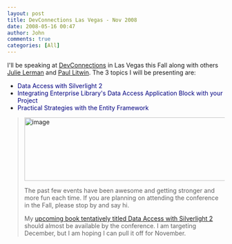 ```yaml
---
layout: post
title: DevConnections Las Vegas - Nov 2008
date: 2008-05-16 00:47
author: John
comments: true
categories: [All]
---
```

<p>I'll be speaking at <a href="http://www.devconnections.com">DevConnections</a> in Las Vegas this Fall along with others <a href="http://www.thedatafarm.com">Julie Lerman</a> and <a href="http://aspadvice.com/blogs/plitwin">Paul Litwin</a>. The 3 topics I will be presenting are:</p> <ul> <li><font color="#000080">Data Access with Silverlight 2</font> </li> <li><font color="#000080">Integrating Enterprise Library's Data Access Application Block with your Project</font> </li> <li><font color="#000080">Practical Strategies with the Entity Framework</font> </li></ul> <blockquote> <p><a href="http://www.devconnections.com/"><img style="border-right: 0px; border-top: 0px; border-left: 0px; border-bottom: 0px" height="147" alt="image" src="http://images.johnpapa.net/wp-content/uploads/files/media/image/WindowsLiveWriter/DevConnectionsLasVegasNov2008_6E1/image_3.png" width="523" border="0"></a></p> <p>The past few events have been awesome and getting stronger and more fun each time. If you are planning on attending the conference in the Fall, please stop by and say hi. </p> <p>My <a href="/all/silverlight-2-book-cover-mock-up/">upcoming book tentatively titled Data Access with Silverlight 2</a> should almost be available by the conference. I am targeting December, but I am hoping I can pull it off for November.</p></blockquote>

